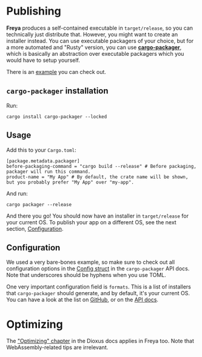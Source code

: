 # Publishing

**Freya** produces a self-contained executable in `target/release`, so you can technically just distribute that.
However, you might want to create an installer instead. You can use executable packagers of your choice, but
for a more automated and "Rusty" version, you can use [**cargo-packager**](https://github.com/crabnebula-dev/cargo-packager), which is basically an abstraction
over executable packagers which you would have to setup yourself.

There is an [example](https://github.com/marc2332/freya/tree/main/examples/installer) you can check out.

## `cargo-packager` installation

Run:

```
cargo install cargo-packager --locked
```

## Usage

Add this to your `Cargo.toml`:

```
[package.metadata.packager]
before-packaging-command = "cargo build --release" # Before packaging, packager will run this command.
product-name = "My App" # By default, the crate name will be shown, but you probably prefer "My App" over "my-app".
```

And run:

```
cargo packager --release
```

And there you go! You should now have an installer in `target/release` for your current OS.
To publish your app on a different OS, see the next section, [Configuration](#configuration).

## Configuration

We used a very bare-bones example, so make sure to check out all configuration options in the [Config struct](https://docs.rs/cargo-packager/latest/cargo_packager/config/struct.Config.html)
in the `cargo-packager` API docs. Note that underscores should be hyphens when you use TOML.

One very important configuration field is `formats`.
This is a list of installers that `cargo-packager` should generate, and by default, it's your current OS.
You can have a look at the list on [GitHub](https://github.com/crabnebula-dev/cargo-packager#supported-packages), or on the [API docs](https://docs.rs/cargo-packager/latest/cargo_packager/config/enum.PackageFormat.html).

# Optimizing

The ["Optimizing" chapter](https://dioxuslabs.com/learn/0.4/cookbook/optimizing) in the Dioxus docs applies in Freya too.
Note that WebAssembly-related tips are irrelevant.
